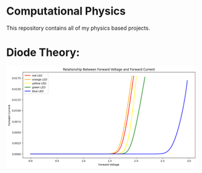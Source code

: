 # Computational Physics

This repository contains all of my physics based projects.

# Diode Theory:
![IV-Curve](https://github.com/ArmandtErasmus/computational_physics/blob/main/diode_theory/IV_Curve.png)
